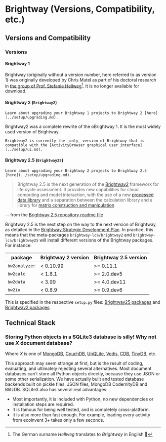 # Brightway (Versions, Compatibility, etc.)

## Versions and Compatibility

### Versions

#### Brightway 1

Brightway (originally without a version number, here referred to as version 1) was originally developed by Chris Mutel as part of his doctoral research in [the group of Prof. Stefanie Hellweg](https://ifu.ethz.ch/)[^1]. It is no longer available for download.

#### Brightway 2 (`Brightway2`)

```{note}
Learn about upgrading your Brightway 1 projects to Brightway 2 [here](../setup/upgrading.md).
```

Brightway2 was a complete rewrite of the oBrightway 1. It is the most widely used version of Brightway.

```{warning}
Brightway2 is currently the _only_ version of Brightway that is compatible with the [ActivityBrowser graphical user interface](../setup/ui.md).
```

#### Brightway 2.5 (`Brightway25`)

```{note}
Learn about upgrading your Brightway 2 projects to Brightway 2.5 [here](../setup/upgrading.md).
```

> Brightway 2.5 is the next generation of the [Brightway2](https://brightway.dev/) framework for life cycle assessment. It provides new capabilities for cloud computing and model interaction, with the use of a new [processed data library](https://github.com/brightway-lca/bw_processing) and a separation between the calculation library and a library for [matrix construction and manipulation](https://github.com/brightway-lca/matrix_utils).

-- from the [Brightway 2.5 repository readme file](https://github.com/brightway-lca/brightway25)

Brightway 2.5 is the next step on the way to the next version of Brightway, as detailed in the [Brightway Strategic Development Plan](https://github.com/brightway-lca/enhancement-proposals/blob/main/Brightway%20strategic%20development%20plan.md). In practice, this means that the meta-packages `brightway-lca/brightway2` and `brightway-lca/brightway25` will install different versions of the Brightway packages. For instance:

| package | Brightway 2 version | Brightway 2.5 version |
| ------- | ------------------- | --------------------- |
| `bw2analyzer` | < 0.10.99 | >= 0.11.1 |
| `bw2calc` | < 1.8.1 | >= 2.0.dev5 |
| `bw2data` | < 3.99 | >= 4.0.dev11 |
| `bw2io` | < 0.8.9 | >= 0.9.dev6 |

This is specified in the respective `setup.py` files: [Brightway25 packages](https://github.com/brightway-lca/brightway25/blob/main/setup.py) and [Brightway2 packages](https://github.com/brightway-lca/brightway2/blob/master/setup.py).

## Technical Stack

### Storing Python objects in a SQLite3 database is silly! Why not use *X* document database?

Where *X* is one of [MongoDB](https://www.mongodb.com), [CouchDB](http://couchdb.apache.org/), [UnQLite](https://unqlite-python.readthedocs.io/en/latest/), [Vedis](https://vedis-python.readthedocs.io/en/latest/), [CDB](https://cr.yp.to/cdb.html), [TinyDB](http://tinydb.readthedocs.io/en/latest/intro.html), etc.

This approach may seem strange at first, but is the result of coding, evaluating, and ultimately rejecting several alternatives. Most document databases can't store all Python objects directly, because they use JSON or some other serialization. We have actually built and tested database backends built on pickle files, JSON files, MongoDB CodernityDB and BlitzDB. SQLite3 also has several real advantages:

* Most importantly, it is included with Python, no new dependencies or installation steps are required.
* It is famous for being well tested, and is completely cross-platform.
* It is also more than fast enough. For example, loading every activity from ecoinvent 3+ takes only a few seconds.

[^1]: The German surname _Hellweg_ translates to _Brightway_ in English 🤯